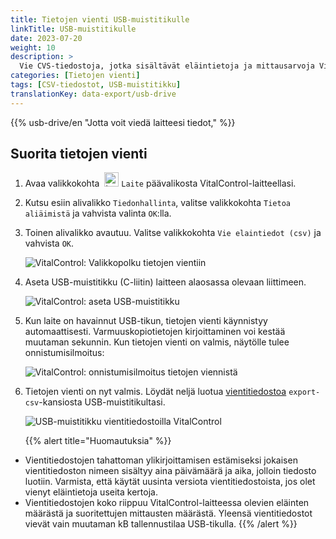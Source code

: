 ```yaml
---
title: Tietojen vienti USB-muistitikulle
linkTitle: USB-muistitikulle
date: 2023-07-20
weight: 10
description: >
  Vie CVS-tiedostoja, jotka sisältävät eläintietoja ja mittausarvoja VitalControl-laitteesta USB-muistitikulle.
categories: [Tietojen vienti]
tags: [CSV-tiedostot, USB-muistitikku]
translationKey: data-export/usb-drive
---
```

{{% usb-drive/en "Jotta voit viedä laitteesi tiedot," %}}

## Suorita tietojen vienti

1. Avaa valikkokohta &nbsp;<img src="/icons/device.svg" width="23" align="bottom" alt="Laite" /> `Laite` päävalikosta VitalControl-laitteellasi.

2. Kutsu esiin alivalikko `Tiedonhallinta`, valitse valikkokohta `Tietoa aliäimistä` ja vahvista valinta `OK`:lla.

3. Toinen alivalikko avautuu. Valitse valikkokohta `Vie elaintiedot (csv)` ja vahvista `OK`.

   ![VitalControl: Valikkopolku tietojen vientiin](../images/data-export.png "Käynnistä tietojen vienti")

4. Aseta USB-muistitikku (C-liitin) laitteen alaosassa olevaan liittimeen.

   ![VitalControl: aseta USB-muistitikku](/images/firmware/update/plug-in-dual-usb-stick.svg "Aseta USB-muistitikku")

5. Kun laite on havainnut USB-tikun, tietojen vienti käynnistyy automaattisesti. Varmuuskopiotietojen kirjoittaminen voi kestää muutaman sekunnin. Kun tietojen vienti on valmis, näytölle tulee onnistumisilmoitus:

   ![VitalControl: onnistumisilmoitus tietojen viennistä](../images/success-data-export.png "Onnistunut tietojen vienti")

6. Tietojen vienti on nyt valmis. Löydät neljä luotua [vientitiedostoa](../export-files/) `export-csv`-kansiosta USB-muistitikultasi.

   ![USB-muistitikku vientitiedostoilla VitalControl](../images/export-files.png "Vientitiedostot USB-muistitikulla")

   {{% alert title="Huomautuksia" %}}
  - Vientitiedostojen tahattoman ylikirjoittamisen estämiseksi jokaisen vientitiedoston nimeen sisältyy aina päivämäärä ja aika, jolloin tiedosto luotiin. Varmista, että käytät uusinta versiota vientitiedostoista, jos olet vienyt eläintietoja useita kertoja.
  - Vientitiedostojen koko riippuu VitalControl-laitteessa olevien eläinten määrästä ja suoritettujen mittausten määrästä. Yleensä vientitiedostot vievät vain muutaman kB tallennustilaa USB-tikulla.
   {{% /alert %}}
